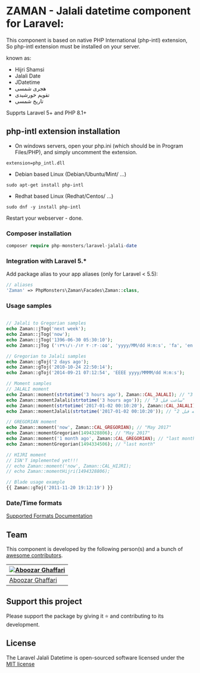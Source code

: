 # ZAMAN - Jalali datetime component for Laravel:
This component is based on native PHP International (php-intl) extension,
So php-intl extension must be installed on your server. 

known as:

- Hijri Shamsi
- Jalali Date
- JDatetime
- هجری شمسی
- تقویم خورشیدی
- تاریخ شمسی

Supprts Laravel 5+ and PHP 8.1+

## php-intl extension installation

- On windows servers, open your php.ini (which should be in Program Files/PHP), and simply uncomment the extension.
```
extension=php_intl.dll
```

- Debian based Linux (Debian/Ubuntu/Mint/ ...)
```
sudo apt-get install php-intl
```

- Redhat based Linux (Redhat/Centos/ ...)
```
sudo dnf -y install php-intl
```
Restart your webserver - done.

### Composer installation

```php
composer require php-monsters/laravel-jalali-date
```

### Integration with Laravel 5.*

Add package alias to your app aliases (only for Laravel < 5.5):

```php
// aliases
'Zaman' => PhpMonsters\Zaman\Facades\Zaman::class,
```

### Usage samples

```php

// Jalali to Gregorian samples
echo Zaman::jTog('next week');
echo Zaman::jTog('now');
echo Zaman::jTog('1396-06-30 05:30:10');
echo Zaman::jTog ('۱۳۹۱/۱۰/۱۲ ۲۰:۳۰:۵۵', 'yyyy/MM/dd H:m:s', 'fa', 'en', 'Asia/Tehran');

// Gregorian to Jalali samples 
echo Zaman::gToj('2 days ago');
echo Zaman::gToj('2010-10-24 22:50:14');
echo Zaman::gToj('2014-09-21 07:12:54', 'EEEE yyyy/MMMM/dd H:m:s');

// Moment samples
// JALALI moment
echo Zaman::moment(strtotime('3 hours ago'), Zaman::CAL_JALALI); // "3 ساعت قبل"
echo Zaman::momentJalali(strtotime('3 hours ago')); // "3 ساعت قبل"
echo Zaman::moment(strtotime('2017-01-02 00:10:20'), Zaman::CAL_JALALI); // "2 هفته قبل"
echo Zaman::momentJalali(strtotime('2017-01-02 00:10:20')); // "2 هفته قبل"

// GREGORIAN moment
echo Zaman::moment('now', Zaman::CAL_GREGORIAN); // "May 2017"
echo Zaman::momentGregorian(1494328806); // "May 2017"
echo Zaman::moment('1 month ago', Zaman::CAL_GREGORIAN); // "last month"
echo Zaman::momentGregorian(1494334506); // "last month"

// HIJRI moment
// ISN'T implemented yet!!!
// echo Zaman::moment('now', Zaman::CAL_HIJRI);
// echo Zaman::momentHijri(1494328806);

// Blade usage example
{{ Zaman::gToj('2011-11-20 19:12:19') }}

```

### Date/Time formats
[Supported Formats Documentation](http://userguide.icu-project.org/formatparse/datetime)

## Team

This component is developed by the following person(s) and a bunch of [awesome contributors](https://github.com/php-monsters/laravel-jalali-date/graphs/contributors).

[![Aboozar Ghaffari](https://avatars1.githubusercontent.com/u/502961?s=130&v=4)](https://github.com/samuraee) |
--- |
[Aboozar Ghaffari](https://github.com/samuraee) |


## Support this project
  
Please support the package by giving it :star: and contributing to its development.

## License

The Laravel Jalali Datetime is open-sourced software licensed under the [MIT license](http://opensource.org/licenses/MIT)

